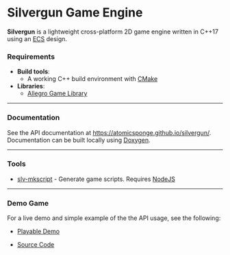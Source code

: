 #  Silvergun Game Engine

__Silvergun__ is a lightweight cross-platform 2D game engine written in C++17 using an [ECS](https://en.wikipedia.org/wiki/Entity_component_system) design.

### Requirements
 - __Build tools__:
    - A working C++ build environment with [CMake](https://cmake.org)
 - __Libraries__:
    - [Allegro Game Library](https://liballeg.org)

-----

### Documentation

See the API documentation at <https://atomicsponge.github.io/silvergun/>.  Documentation can be built locally using [Doxygen](https://doxygen.nl/index.html).

-----

### Tools

 - [slv-mkscript](https://github.com/AtomicSponge/slv-mkscript) - Generate game scripts.  Requires [NodeJS](https://nodejs.org/)

-----

### Demo Game

For a live demo and simple example of the the API usage, see the following:

- [Playable Demo](https://atomicsponge.github.io/slv-demo-01/)

- [Source Code](https://github.com/AtomicSponge/slv-demo-01)
